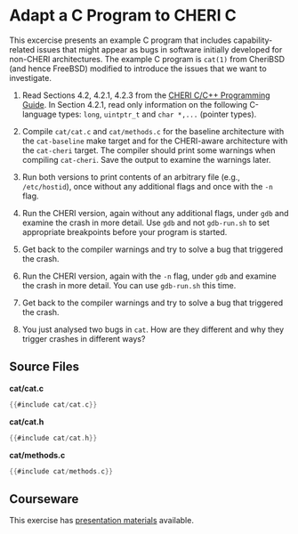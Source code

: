 # Adapt a C Program to CHERI C

This excercise presents an example C program that includes capability-related
issues that might appear as bugs in software initially developed for non-CHERI
architectures.  The example C program is `cat(1)` from CheriBSD (and hence
FreeBSD) modified to introduce the issues that we want to investigate.


1. Read Sections 4.2, 4.2.1, 4.2.3 from the
   [CHERI C/C++ Programming Guide](https://www.cl.cam.ac.uk/techreports/UCAM-CL-TR-947.pdf).
   In Section 4.2.1, read only information on the following C-language types:
   `long`, `uintptr_t` and `char *,...` (pointer types).

2. Compile `cat/cat.c` and `cat/methods.c` for the baseline architecture with the
   `cat-baseline` make target and for the CHERI-aware architecture with the `cat-cheri` 
   target. The compiler should print some warnings when compiling `cat-cheri`.  Save the
   output to examine the warnings later.

3. Run both versions to print contents of an arbitrary file (e.g.,
   `/etc/hostid`), once without any additional flags and once with the `-n`
   flag.

4. Run the CHERI version, again without any additional flags, under `gdb` and
   examine the crash in more detail. Use `gdb` and not `gdb-run.sh` to set
   appropriate breakpoints before your program is started.

5. Get back to the compiler warnings and try to solve a bug that triggered the
   crash.

6. Run the CHERI version, again with the `-n` flag, under `gdb` and examine the
   crash in more detail. You can use `gdb-run.sh` this time.

7. Get back to the compiler warnings and try to solve a bug that triggered the
   crash.

8. You just analysed two bugs in `cat`. How are they different and why they
   trigger crashes in different ways?

## Source Files

**cat/cat.c**
```C
{{#include cat/cat.c}}
```

**cat/cat.h**
```C
{{#include cat/cat.h}}
```

**cat/methods.c**
```C
{{#include cat/methods.c}}
```

## Courseware

This exercise has [presentation materials](./adapt-c.pptx) available.
